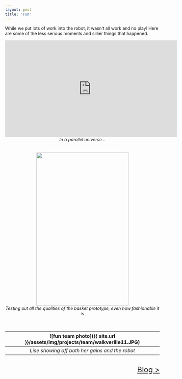 ```yaml
---
layout: post
title: 'Fun'
---
```


While we put lots of work into the robot, it wasn't all work and no play! Here are some of the less serious moments and sillier things that happened.

 <center><iframe width="560" height="315" src="https://www.youtube.com/embed/gI7ZMV1fsPs" frameborder="0" allowfullscreen></iframe>
<br>
 <i>In a parallel universe...</i></center>

<br>
<br>

<center><img src="{{ site.url }}/assets/img/projects/fun/jasonhat.jpg" width="300" height="500" /> <br>
<i>Testing out all the qualities of the basket prototype, even how fashionable it is</i> </center>

<br>
<br>

|![fun team photo]({{ site.url }}/assets/img/projects/team/walkverille11.JPG)|
|:--:|
|*Lise showing off both her gains and the robot*|

<br>
<div style="text-align: right"> <font size="+2"><a href="{{ site.url }}/blog.html">Blog ></a></font> </div>

